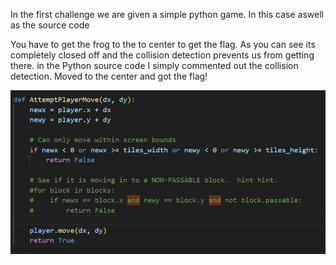 In the first challenge we are given a simple python game.  In this case aswell as the source code



You have to get the frog to the to center to get the flag. As you can see its completely closed off and the collision detection prevents us from getting there. 
in the Python source code I simply commented out the collision detection. Moved to the center and got the flag! 

![Alt text for the image](flare2.png)
